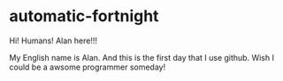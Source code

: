 # automatic-fortnight


Hi! Humans!
Alan here!!!

My English name is Alan. And this is the first day that I use github. Wish I could be a awsome programmer someday!
